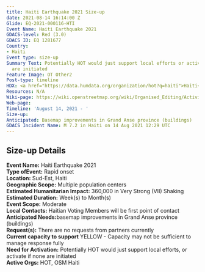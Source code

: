 ```yaml
---
title: Haiti Earthquake 2021 Size-up
date: 2021-08-14 16:14:00 Z
Glide: EQ-2021-000116-HTI
Event Name: Haiti Earthquake 2021
GDACS-level: Red (3.0)
GDACS ID: EQ 1281677
Country:
- Haiti
Event type: size-up
Summary Text: Potentially HOT would just support local efforts or activate if none
  are initiated
Feature Image: OT Other2
Post-type: timeline
HDX: <a href="https://data.humdata.org/organization/hot?q=haiti">Haiti</a>
Resources: N/A
Wiki-page: https://wiki.openstreetmap.org/wiki/Organised_Editing/Activities/Humanitarian_OpenStreetMap_Team
Web-page: 
Timeline: 'August 14, 2021 - '
Size-up: 
Anticipated: Basemap improvements in Grand Anse province (buildings)
GDACS Incident Name: M 7.2 in Haiti on 14 Aug 2021 12:29 UTC
---
```


<h2>Size-up Details</h2>

<strong>Event Name:</strong> Haiti Earthquake 2021<br>
<strong>Type ofEvent:</strong> Rapid onset<br>
<strong>Location:</strong> Sud-Est, Haiti<br>
<strong>Geographic Scope:</strong> Multiple population centers<br>
<strong>Estimated Humanitarian Impact:</strong> 360,000 in Very Strong (VII) Shaking<br>
<strong>Estimated Duration:</strong> Week(s) to Month(s)<br>
<strong>Event Scope:</strong> Moderate<br>
<strong>Local Contacts:</strong> Haitian Voting Members will be first point of contact<br>
<strong>Anticipated Needs:</strong>basemap improvements in Grand Anse province (buildings)<br>
<strong>Request(s):</strong> There are no requests from partners currently <br>
<strong>Current capacity to support</strong> YELLOW - Capacity may not be sufficient to manage response fully<br>
<strong>Need for Activation:</strong> Potentially HOT would just support local efforts, or activate if none are initiated
<br>
<strong>Active Orgs:</strong> HOT, OSM Haiti<br>
